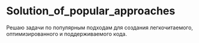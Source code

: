 # Solution_of_popular_approaches
Решаю задачи по популярным подходам для создания легкочитаемого, оптимизированного и поддерживаемого кода.
